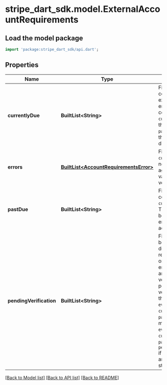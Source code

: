 # stripe_dart_sdk.model.ExternalAccountRequirements

## Load the model package
```dart
import 'package:stripe_dart_sdk/api.dart';
```

## Properties
Name | Type | Description | Notes
------------ | ------------- | ------------- | -------------
**currentlyDue** | **BuiltList&lt;String&gt;** | Fields that need to be collected to keep the external account enabled. If not collected by `current_deadline`, these fields appear in `past_due` as well, and the account is disabled. | [optional] 
**errors** | [**BuiltList&lt;AccountRequirementsError&gt;**](AccountRequirementsError.md) | Fields that are `currently_due` and need to be collected again because validation or verification failed. | [optional] 
**pastDue** | **BuiltList&lt;String&gt;** | Fields that weren't collected by `current_deadline`. These fields need to be collected to enable the external account. | [optional] 
**pendingVerification** | **BuiltList&lt;String&gt;** | Fields that might become required depending on the results of verification or review. It's an empty array unless an asynchronous verification is pending. If verification fails, these fields move to `eventually_due`, `currently_due`, or `past_due`. Fields might appear in `eventually_due`, `currently_due`, or `past_due` and in `pending_verification` if verification fails but another verification is still pending. | [optional] 

[[Back to Model list]](../README.md#documentation-for-models) [[Back to API list]](../README.md#documentation-for-api-endpoints) [[Back to README]](../README.md)


